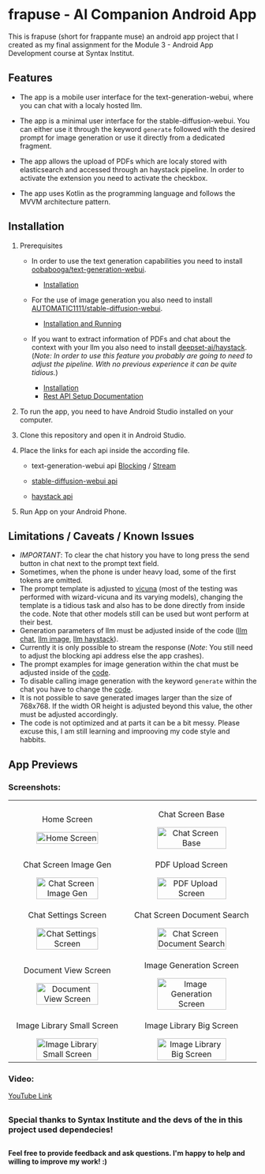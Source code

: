 # frapuse - AI Companion Android App

This is frapuse (short for frappante muse) an android app project that I created as my final assignment for the Module 3 - Android App Development course at Syntax Institut.

## Features

- The app is a mobile user interface for the text-generation-webui, where you can chat with a localy hosted llm.
- The app is a minimal user interface for the stable-diffusion-webui. You can either use it through the keyword ```generate``` followed with the desired prompt for image generation or use it directly from a dedicated fragment.
- The app allows the upload of PDFs which are localy stored with elasticsearch and accessed through an haystack pipeline. In order to activate the extension you need to activate the checkbox.

- The app uses Kotlin as the programming language and follows the MVVM architecture pattern.

## Installation

1. Prerequisites
    - In order to use the text generation capabilities you need to install [oobabooga/text-generation-webui](https://github.com/oobabooga/text-generation-webui).
      - [Installation](https://github.com/oobabooga/text-generation-webui#installation)

    - For the use of image generation you also need to install [AUTOMATIC1111/stable-diffusion-webui](https://github.com/AUTOMATIC1111/stable-diffusion-webui).
      - [Installation and Running](https://github.com/AUTOMATIC1111/stable-diffusion-webui#installation-and-running)

    - If you want to extract information of PDFs and chat about the context with your llm you also need to install [deepset-ai/haystack](https://github.com/deepset-ai/haystack/).
      (*Note: In order to use this feature you probably are going to need to adjust the pipeline. With no previous experience it can be quite tidious.*)
      - [Installation](https://github.com/deepset-ai/haystack#-installation)
      - [Rest API Setup Documentation](https://docs.haystack.deepset.ai/docs/rest_api#setting-up-a-rest-api-with-haystack)
     
3. To run the app, you need to have Android Studio installed on your computer.
4. Clone this repository and open it in Android Studio.
5. Place the links for each api inside the according file.
    
    - text-generation-webui api
      [Blocking](https://github.com/frapastique/frapuse-ai-companion-android-app/blob/master/app/src/main/java/com/back/frapuse/data/textgen/remote/TextGenBlockApiService.kt#L16)
      /
      [Stream](https://github.com/frapastique/frapuse-ai-companion-android-app/blob/master/app/src/main/java/com/back/frapuse/data/textgen/remote/TextGenStreamWebSocketClient.kt#L13)
     
    - [stable-diffusion-webui api](https://github.com/frapastique/frapuse-ai-companion-android-app/blob/master/app/src/main/java/com/back/frapuse/data/imagegen/remote/ImageGenAPIService.kt#L19)

    - [haystack api](https://github.com/frapastique/frapuse-ai-companion-android-app/blob/master/app/src/main/java/com/back/frapuse/data/textgen/remote/TextGenHaystackApiService.kt#L18)
    
6. Run App on your Android Phone.

## Limitations / Caveats / Known Issues

- *IMPORTANT*: To clear the chat history you have to long press the send button in chat next to the prompt text field.
- Sometimes, when the phone is under heavy load, some of the first tokens are omitted.
- The prompt template is adjusted to [vicuna](https://huggingface.co/TheBloke/Wizard-Vicuna-7B-Uncensored-GPTQ#prompt-template-vicuna) (most of the testing was performed with wizard-vicuna and its varying models), changing the template is a tidious task and also has to be done directly from inside the code. Note that other models still can be used but wont perform at their best.
- Generation parameters of llm must be adjusted inside of the code
  ([llm chat](https://github.com/frapastique/frapuse-ai-companion-android-app/blob/master/app/src/main/java/com/back/frapuse/ui/textgen/TextGenViewModel.kt#L512),
  [llm image](https://github.com/frapastique/frapuse-ai-companion-android-app/blob/master/app/src/main/java/com/back/frapuse/ui/textgen/TextGenViewModel.kt#L1255),
  [llm haystack](https://github.com/frapastique/frapuse-ai-companion-android-app/blob/master/app/src/main/java/com/back/frapuse/ui/textgen/TextGenViewModel.kt#L1079)).
- Currently it is only possible to stream the response (*Note*: You still need to adjust the blocking api address else the app crashes).
- The prompt examples for image generation within the chat must be adjusted inside of the [code](https://github.com/frapastique/frapuse-ai-companion-android-app/blob/master/app/src/main/java/com/back/frapuse/ui/textgen/TextGenViewModel.kt#L1175).
- To disable calling image generation with the keyword ```generate``` within the chat you have to change the [code](https://github.com/frapastique/frapuse-ai-companion-android-app/blob/master/app/src/main/java/com/back/frapuse/ui/textgen/TextGenViewModel.kt#L328).
- It is not possible to save generated images larger than the size of 768x768. If the width OR height is adjusted beyond this value, the other must be adjusted accordingly.
- The code is not optimized and at parts it can be a bit messy. Please excuse this, I am still learning and improoving my code style and habbits.

## App Previews

### Screenshots:

<table>
  <tr align="center">
    <td>
      <p>Home Screen</p>
      <img
        src="https://github.com/frapastique/frapuse-ai-companion-android-app/assets/66075561/f313a61e-7284-433a-8b46-e4f9cc11eab2"
        alt="Home Screen"
        width="75%"
        title="Home Screen"
      />
    </td>
    <td>
      <p>Chat Screen Base</p>
      <img
        src="https://github.com/frapastique/frapuse-ai-companion-android-app/assets/66075561/c441cabb-0783-4efb-b581-932d0af7daad"
        alt="Chat Screen Base"
        width="75%"
        title="Chat Screen Base"
      />
    </td>
  </tr>
  <tr align="center">
    <td>
      <p>Chat Screen Image Gen</p>
      <img
        src="https://github.com/frapastique/frapuse-ai-companion-android-app/assets/66075561/71554819-2127-4af4-9b42-8091748d9320"
        alt="Chat Screen Image Gen"
        width="75%"
        title="Chat Screen Image Gen"
      />
    </td>
    <td>
      <p>PDF Upload Screen</p>
      <img
        src="https://github.com/frapastique/frapuse-ai-companion-android-app/assets/66075561/cbddef0c-f9d8-4bff-b557-49c6f4e72bd3"
        alt="PDF Upload Screen"
        width="75%"
        title="PDF Upload Screen"
      />
    </td>
  </tr>
  <tr align="center">
    <td>
      <p>Chat Settings Screen</p>
      <img
        src="https://github.com/frapastique/frapuse-ai-companion-android-app/assets/66075561/c47a56bb-70ba-471c-bc95-80f536ffa7d4"
        alt="Chat Settings Screen"
        width="75%"
        title="Chat Settings Screen"
      />
    </td>
    <td>
      <p>Chat Screen Document Search</p>
      <img
        src="https://github.com/frapastique/frapuse-ai-companion-android-app/assets/66075561/cd9ff384-d097-408b-b597-c0934245b249"
        alt="Chat Screen Document Search"
        width="75%"
        title="Chat Screen Document Search"
      />
    </td>
  </tr>
  <tr align="center">
    <td>
      <p>Document View Screen</p>
      <img
        src="https://github.com/frapastique/frapuse-ai-companion-android-app/assets/66075561/054167f4-7812-4e13-ac27-f00c3e235eb6"
        alt="Document View Screen"
        width="75%"
        title="Document View Screen"
      />
    </td>
    <td>
      <p>Image Generation Screen</p>
      <img
        src="https://github.com/frapastique/frapuse-ai-companion-android-app/assets/66075561/c8f39713-7aed-4385-8b36-2334ff8dabe9"
        alt="Image Generation Screen"
        width="75%"
        title="Image Generation Screen"
      />
    </td>
  </tr>
  <tr align="center">
    <td>
      <p>Image Library Small Screen</p>
      <img
        src="https://github.com/frapastique/frapuse-ai-companion-android-app/assets/66075561/3e7e8a90-dd64-4299-834e-2401a851bc84"
        alt="Image Library Small Screen"
        width="75%"
        title="Image Library Small Screen"
      />
    </td>
    <td>
      <p>Image Library Big Screen</p>
      <img
        src="https://github.com/frapastique/frapuse-ai-companion-android-app/assets/66075561/719ef542-2722-47b7-a94a-9e30cdccb96e"
        alt="Image Library Big Screen"
        width="75%"
        title="Image Library Big Screen"
      />
    </td>
  </tr>
</table>

### Video:
[YouTube Link](https://www.youtube.com/shorts/Z3cNasTxsbY)

##
### Special thanks to Syntax Institute and the devs of the in this project used dependecies!
##

#### Feel free to provide feedback and ask questions. I'm happy to help and willing to improve my work! :)
